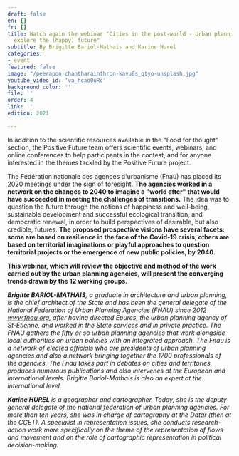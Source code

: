 ```yaml
---
draft: false
en: []
fr: []
title: Watch again the webinar "Cities in the post-world - Urban planning agencies
  explore the (happy) future"
subtitle: By Brigitte Bariol-Mathais and Karine Hurel
categories:
- event
featured: false
image: "/peerapon-chantharainthron-kavu6s_qtyo-unsplash.jpg"
youtube_video_id: 'va_hcao0uRc'
background_color: ''
file: ''
order: 4
link: ''
edition: 2021

---
```

In addition to the scientific resources available in the "Food for thought" section, the Positive Future team offers scientific events, webinars, and online conferences to help participants in the contest, and for anyone interested in the themes tackled by the Positive Future project.

The Fédération nationale des agences d'urbanisme (Fnau) has placed its 2020 meetings under the sign of foresight. **The agencies worked in a network on the changes to 2040 to imagine a "world after" that would have succeeded in meeting the challenges of transitions.** The idea was to question the future through the notions of happiness and well-being, sustainable development and successful ecological transition, and democratic renewal, in order to build perspectives of desirable, but also credible, futures. **The proposed prospective visions have several facets: some are based on resilience in the face of the Covid-19 crisis, others are based on territorial imaginations or playful approaches to question territorial projects or the emergence of new public policies, by 2040.**

**This webinar, which will review the objective and method of the work carried out by the urban planning agencies, will present the converging trends drawn by the 12 working groups.**

**_Brigitte BARIOL-MATHAIS_**_, a graduate in architecture and urban planning, is the chief architect of the State and has been the general delegate of the National Federation of Urban Planning Agencies (FNAU) since 2012 www.fnau.org, after having directed Epures, the urban planning agency of St-Etienne, and worked in the State services and in private practice. The FNAU gathers the fifty or so urban planning agencies that work alongside local authorities on urban policies with an integrated approach. The Fnau is a network of elected officials who are presidents of urban planning agencies and also a network bringing together the 1700 professionals of the agencies. The Fnau takes part in debates on cities and territories, produces numerous publications and also intervenes at the European and international levels. Brigitte Bariol-Mathais is also an expert at the international level._

**_Karine HUREL_** _is a geographer and cartographer. Today, she is the deputy general delegate of the national federation of urban planning agencies. For more than ten years, she was in charge of cartography at the Datar (then at the CGET). A specialist in representation issues, she conducts research-action work more specifically on the theme of the representation of flows and movement and on the role of cartographic representation in political decision-making._
